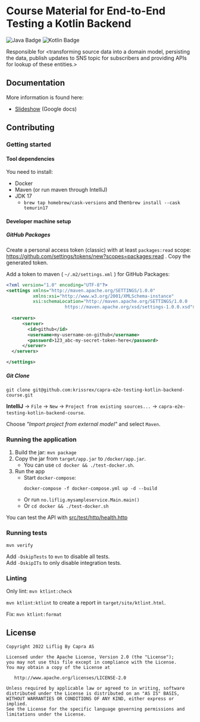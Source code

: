 # Course Material for End-to-End Testing a Kotlin Backend

<!-- 
Using this README template:
Replace any text <inside tags> with something that suits your project.
Remove any sections that do not fit.
Remove or modify the Badges with the correct links and artifact urls.
Update any visible text or links to Confluence etc. with your details.
Write the appropriate dependencies and steps for getting started.
-->

![Java Badge](https://img.shields.io/badge/java-17-blue?logo=java)
![Kotlin Badge](https://img.shields.io/badge/kotlin--blue?logo=kotlin)

Responsible for &lt;transforming source data into a domain model, persisting the data, publish updates to SNS topic for
subscribers and providing APIs for lookup of these entities.>

## Documentation

More information is found here:

- [Slideshow](https://docs.google.com/presentation/d/1t3tc1KePlF6EUdAyNJj3eaHl6DipFOLNx-kdugog6j0/edit?usp=sharing) (Google docs)

## Contributing

### Getting started

#### Tool dependencies

You need to install:

- Docker
- Maven (or run maven through IntelliJ)
- JDK 17
    - `brew tap homebrew/cask-versions` and then`brew install --cask temurin17`

#### Developer machine setup

##### GitHub Packages

Create a personal access token (classic) with at least `packages:read` scope:
https://github.com/settings/tokens/new?scopes=packages:read .
Copy the generated token.

Add a token to maven ( `~/.m2/settings.xml` ) for GitHub Packages:
```xml
<?xml version="1.0" encoding="UTF-8"?>
<settings xmlns="http://maven.apache.org/SETTINGS/1.0.0"
          xmlns:xsi="http://www.w3.org/2001/XMLSchema-instance"
          xsi:schemaLocation="http://maven.apache.org/SETTINGS/1.0.0
                      https://maven.apache.org/xsd/settings-1.0.0.xsd">
  
  <servers>
      <server>
        <id>github</id>
        <username>my-username-on-github</username>
        <password>123_abc-my-secret-token-here</password>
      </server>
  </servers>

</settings>
```

##### Git Clone

```shell
git clone git@github.com:krissrex/capra-e2e-testing-kotlin-backend-course.git
```

**IntelliJ** → `File` → `New` → `Project from existing sources...` → `capra-e2e-testing-kotlin-backend-course`.

Choose _"Import project from external model"_ and select `Maven`.

### Running the application

1. Build the jar: `mvn package`
2. Copy the jar from `target/app.jar` to `/docker/app.jar`.
   - You can use `cd docker && ./test-docker.sh`.
3. Run the app
   - Start `docker-compose`:
      ```shell
      docker-compose -f docker-compose.yml up -d --build
      ```
   - Or run `no.liflig.mysampleservice.Main.main()` 
   - Or `cd docker && ./test-docker.sh`

You can test the API with [src/test/http/health.http](src/test/http/health.http)

### Running tests

```shell
mvn verify
```

Add `-DskipTests` to `mvn` to disable all tests.  
Add `-DskipITs` to only disable integration tests.

### Linting

Only lint: `mvn ktlint:check`  

`mvn ktlint:ktlint` to create a report in `target/site/ktlint.html`.

Fix: `mvn ktlint:format`

## License

```text
Copyright 2022 Liflig By Capra AS

Licensed under the Apache License, Version 2.0 (the "License");
you may not use this file except in compliance with the License.
You may obtain a copy of the License at

   http://www.apache.org/licenses/LICENSE-2.0

Unless required by applicable law or agreed to in writing, software
distributed under the License is distributed on an "AS IS" BASIS,
WITHOUT WARRANTIES OR CONDITIONS OF ANY KIND, either express or implied.
See the License for the specific language governing permissions and
limitations under the License.
```

